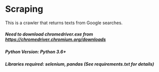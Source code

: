 # Scraping

This is a crawler that returns texts from Google searches.

##### Need to download chromedriver.exe from https://chromedriver.chromium.org/downloads

##### Python Version: Python 3.6+

##### Libraries required: selenium, pandas  (See requirements.txt for details)